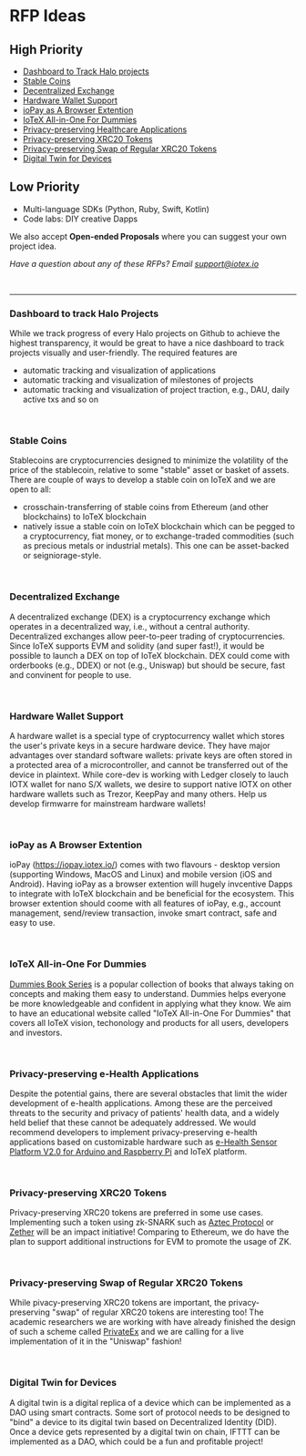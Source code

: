 # RFP Ideas

## High Priority
- [Dashboard to Track Halo projects](#dashboard-to-track-halo-projects)
- [Stable Coins](#stalbe-coins)
- [Decentralized Exchange](#decentralized-exchange)
- [Hardware Wallet Support](#hardware-wallet-support)
- [ioPay as A Browser Extention](#iopay-as-a-browser-extention)
- [IoTeX All-in-One For Dummies](#iotex-all-in-one-for-dummies)
- [Privacy-preserving Healthcare Applications](#privacy-preserving-e-health-applications)
- [Privacy-preserving XRC20 Tokens](#privacy-preserving-xrc20-tokens)
- [Privacy-preserving Swap of Regular XRC20 Tokens](#privacy-preserving-swap-of-regular-xrc20-tokens)
- [Digital Twin for Devices](#digital-twin-for-devices)

## Low Priority
- Multi-language SDKs (Python, Ruby, Swift, Kotlin)
- Code labs: DIY creative Dapps

We also accept **Open-ended Proposals** where you can suggest your own project idea.

*Have a question about any of these RFPs? Email support@iotex.io*

&nbsp;

------

### Dashboard to track Halo Projects

While we track progress of every Halo projects on Github to achieve the highest transparency, it would be great to have a nice dashboard to track projects visually and user-friendly. The required features are
- automatic tracking and visualization of applications
- automatic tracking and visualization of milestones of projects
- automatic tracking and visualization of project traction, e.g., DAU, daily active txs and so on


&nbsp;

### Stable Coins ###
Stablecoins are cryptocurrencies designed to minimize the volatility of the price of the stablecoin, relative to some "stable" asset or basket of assets. There are couple of ways to develop a stable coin on IoTeX and we are open to all:
- crosschain-transferring of stable coins from Ethereum (and other blockchains) to IoTeX blockchain
- natively issue a stable coin on IoTeX blockchain which can be pegged to a cryptocurrency, fiat money, or to exchange-traded commodities (such as precious metals or industrial metals). This one can be asset-backed or seigniorage-style.

&nbsp;

### Decentralized Exchange ###
A decentralized exchange (DEX) is a cryptocurrency exchange which operates in a decentralized way, i.e., without a central authority. Decentralized exchanges allow peer-to-peer trading of cryptocurrencies. Since IoTeX supports EVM and solidity (and super fast!), it would be possible to launch a DEX on top of IoTeX blockchain. DEX could come with orderbooks (e.g., DDEX) or not (e.g., Uniswap) but should be secure, fast and convinent for people to use.

&nbsp;

### Hardware Wallet Support ###
A hardware wallet is a special type of cryptocurrency wallet which stores the user's private keys in a secure hardware device. They have major advantages over standard software wallets: private keys are often stored in a protected area of a microcontroller, and cannot be transferred out of the device in plaintext. While core-dev is working with Ledger closely to lauch IOTX wallet for nano S/X wallets, we desire to support native IOTX on other hardware wallets such as Trezor, KeepPay and many others. Help us develop firmwarre for mainstream hardware wallets!

&nbsp;

### ioPay as A Browser Extention ###
ioPay (https://iopay.iotex.io/) comes with two flavours - desktop version (supporting Windows, MacOS and Linux) and mobile version (iOS and Android). Having ioPay as a browser extention will hugely invcentive Dapps to integrate with IoTeX blockchain and be beneficial for the ecosystem. This browser extention should coome with all features of ioPay, e.g., account management, send/review transaction, invoke smart contract, safe and easy to use.

&nbsp;

### IoTeX All-in-One For Dummies ###
[Dummies Book Series](https://www.dummies.com) is a popular collection of books that always taking on concepts and making them easy to understand. Dummies helps everyone be more knowledgeable and confident in applying what they know. We aim to have an educational website called "IoTeX All-in-One For Dummies" that covers all IoTeX vision, techonology and products for all users, developers and investors.

&nbsp;

### Privacy-preserving e-Health Applications ###
Despite the potential gains, there are several obstacles that limit the wider development of e-health applications. Among these are the perceived threats to the security and privacy of patients' health data, and a widely held belief that these cannot be adequately addressed. We would recommend developers to implement privacy-preserving e-health applications based on customizable hardware such as [e-Health Sensor Platform V2.0 for Arduino and Raspberry Pi](https://www.cooking-hacks.com/documentation/tutorials/ehealth-biometric-sensor-platform-arduino-raspberry-pi-medical.html) and IoTeX platform.

&nbsp;

### Privacy-preserving XRC20 Tokens ###
Privacy-preserving XRC20 tokens are preferred in some use cases. Implementing such a token using zk-SNARK such as [Aztec Protocol](https://www.aztecprotocol.com/) or [Zether](https://crypto.stanford.edu/~buenz/papers/zether.pdf) will be an impact initiative! Comparing to Ethereum, we do have the plan to support additional instructions for EVM to promote the usage of ZK.

&nbsp;

### Privacy-preserving Swap of Regular XRC20 Tokens ###
While pivacy-preserving XRC20 tokens are important, the privacy-preserving "swap" of regular XRC20 tokens are interesting too! The academic researchers we are working with have already finished the design of such a scheme called [PrivateEx](https://www.researchgate.net/publication/340270180_PrivateEx_privacy_preserving_exchange_of_crypto-assets_on_blockchain) and we are calling for a live implementation of it in the "Uniswap" fashion!

&nbsp;

### Digital Twin for Devices ###
A digital twin is a digital replica of a device which can be implemented as a DAO using smart contracts. Some sort of protocol needs to be designed to "bind" a device to its digital twin based on Decentralized Identity (DID). Once a device gets represented by a digital twin on chain, IFTTT can be implemented as a DAO, which could be a fun and profitable project! 

&nbsp;

